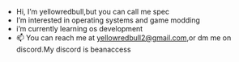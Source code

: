 - Hi, I’m yellowredbull,but you can call me spec
-  I’m interested in operating systems and game modding
- i’m currently learning os development
- 📫 You can reach me at yellowredbull2@gmail.com,or dm me on discord.My discord is beanaccess

<!---
yellowredbull/yellowredbull is a ✨ special ✨ repository because its `README.md` (this file) appears on your GitHub profile.
You can click the Preview link to take a look at your changes.
--->

